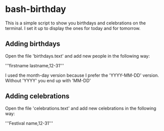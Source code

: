 # bash-birthday

This is a simple script to show you birthdays and celebrations on the terminal. I set it up to display the ones for today and for tomorrow. 

## Adding birthdays

Open the file 'birthdays.text' and add new people in the following way:

'''firstname lastname,12-31'''

I used the month-day version because I prefer the 'YYYY-MM-DD' version. Without 'YYYY' you end up with 'MM-DD'

## Adding celebrations

Open the file 'celebrations.text' and add new celebrations in the following way:

'''Festival name,12-31'''

